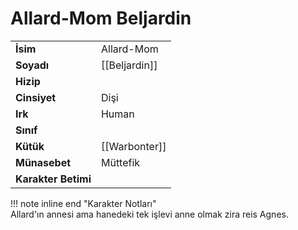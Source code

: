# Allard-Mom Beljardin  
  
  
|  |  |  
|---|---|  
| **İsim** | Allard-Mom |  
| **Soyadı** | [[Beljardin]] |  
| **Hizip** |  |  
| **Cinsiyet** | Dişi |  
| **Irk** | Human |  
| **Sınıf** |  |  
| **Kütük** | [[Warbonter]] |  
| **Münasebet** | Müttefik |  
| **Karakter Betimi** |  |  
  
  
!!! note inline end "Karakter Notları"  
	Allard'ın annesi ama hanedeki tek işlevi anne olmak zira reis Agnes.  
  
